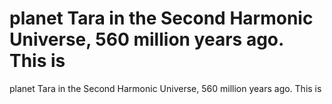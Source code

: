 # planet Tara in the Second Harmonic Universe, 560 million years ago. This is

planet Tara in the Second Harmonic Universe, 560 million years ago. This is
